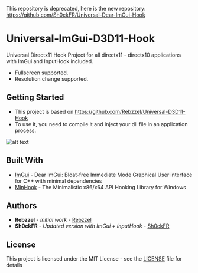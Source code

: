 This repository is deprecated, here is the new repository: https://github.com/Sh0ckFR/Universal-Dear-ImGui-Hook

# Universal-ImGui-D3D11-Hook

Universal Directx11 Hook Project for all directx11 - directx10 applications with ImGui and InputHook included.

- Fullscreen supported.
- Resolution change supported.

## Getting Started

- This project is based on https://github.com/Rebzzel/Universal-D3D11-Hook
- To use it, you need to compile it and inject your dll file in an application process.

![alt text](https://raw.githubusercontent.com/Sh0ckFR/Universal-ImGui-D3D11-Hook/master/imgui.png)

## Built With

* [ImGui](https://github.com/ocornut/imgui) - Dear ImGui: Bloat-free Immediate Mode Graphical User interface for C++ with minimal dependencies 
* [MinHook](https://github.com/TsudaKageyu/minhook) - The Minimalistic x86/x64 API Hooking Library for Windows

## Authors

* **Rebzzel** - *Initial work* - [Rebzzel](https://github.com/Rebzzel)
* **Sh0ckFR** - *Updated version with ImGui + InputHook* - [Sh0ckFR](https://github.com/Sh0ckFR)

## License

This project is licensed under the MIT License - see the [LICENSE](LICENSE) file for details
